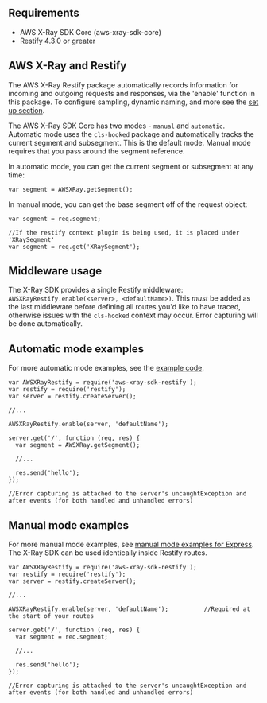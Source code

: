 
## Requirements

* AWS X-Ray SDK Core (aws-xray-sdk-core)
* Restify 4.3.0 or greater

## AWS X-Ray and Restify

The AWS X-Ray Restify package automatically records information for incoming and outgoing
requests and responses, via the 'enable' function in this package. To configure sampling, dynamic naming, and more see the [set up section](https://github.com/aws/aws-xray-sdk-node/tree/master/packages/core#setup).

The AWS X-Ray SDK Core has two modes - `manual` and `automatic`.
Automatic mode uses the `cls-hooked` package and automatically
tracks the current segment and subsegment. This is the default mode.
Manual mode requires that you pass around the segment reference.

In automatic mode, you can get the current segment or subsegment at any time:

    var segment = AWSXRay.getSegment();

In manual mode, you can get the base segment off of the request object:

    var segment = req.segment;

    //If the restify context plugin is being used, it is placed under 'XRaySegment'
    var segment = req.get('XRaySegment');

## Middleware usage

The X-Ray SDK provides a single Restify middleware: 
`AWSXRayRestify.enable(<server>, <defaultName>)`. This *must* be added as the last middleware before defining all routes you'd like to have traced, otherwise issues with the `cls-hooked` context may occur. Error capturing will be done automatically.

## Automatic mode examples

For more automatic mode examples, see the [example code](https://github.com/aws/aws-xray-sdk-node/tree/master/packages/core#example-code).

    var AWSXRayRestify = require('aws-xray-sdk-restify');
    var restify = require('restify');
    var server = restify.createServer();

    //...

    AWSXRayRestify.enable(server, 'defaultName');

    server.get('/', function (req, res) {
      var segment = AWSXRay.getSegment();

      //...

      res.send('hello');
    });

    //Error capturing is attached to the server's uncaughtException and after events (for both handled and unhandled errors)

## Manual mode examples

For more manual mode examples, see [manual mode examples for Express](https://github.com/aws/aws-xray-sdk-node/tree/master/packages/express#manual-mode-examples). The X-Ray SDK can be used identically inside Restify routes.

    var AWSXRayRestify = require('aws-xray-sdk-restify');
    var restify = require('restify');
    var server = restify.createServer();

    //...

    AWSXRayRestify.enable(server, 'defaultName');          //Required at the start of your routes

    server.get('/', function (req, res) {
      var segment = req.segment;

      //...

      res.send('hello');
    });

    //Error capturing is attached to the server's uncaughtException and after events (for both handled and unhandled errors)
